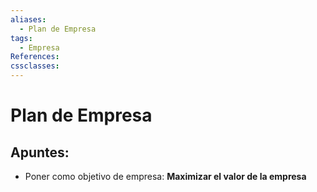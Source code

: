 ```yaml
---
aliases:
  - Plan de Empresa
tags:
  - Empresa
References: 
cssclasses:
---
```

# Plan de Empresa

## Apuntes: 
+ Poner como objetivo de empresa: **Maximizar el valor de la empresa**